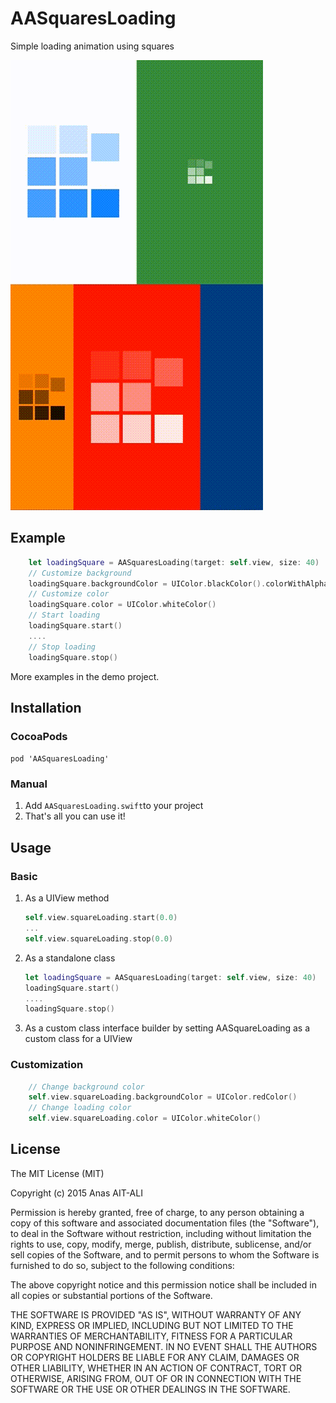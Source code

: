 # AASquaresLoading
Simple loading animation using squares

![Screenshot](screenshot.gif)

## Example
```swift
    let loadingSquare = AASquaresLoading(target: self.view, size: 40)
    // Customize background
    loadingSquare.backgroundColor = UIColor.blackColor().colorWithAlphaComponent(0.4)
    // Customize color
    loadingSquare.color = UIColor.whiteColor()
    // Start loading
    loadingSquare.start()
    ....
    // Stop loading
    loadingSquare.stop()
```

More examples in the demo project.

## Installation

### CocoaPods

`pod 'AASquaresLoading'`

### Manual

1. Add `AASquaresLoading.swift`to your project
2. That's all you can use it!

## Usage

### Basic

1. As a UIView method

	```swift
	self.view.squareLoading.start(0.0)
	...
	self.view.squareLoading.stop(0.0)
	```
2. As a standalone class

	```swift
	let loadingSquare = AASquaresLoading(target: self.view, size: 40)
    loadingSquare.start()
    ....
    loadingSquare.stop()
	```
3. As a custom class interface builder by setting AASquareLoading as a custom class for a UIView

### Customization

```swift
	// Change background color
	self.view.squareLoading.backgroundColor = UIColor.redColor()
	// Change loading color
	self.view.squareLoading.color = UIColor.whiteColor()

```

## License

The MIT License (MIT)

Copyright (c) 2015 Anas AIT-ALI

Permission is hereby granted, free of charge, to any person obtaining a copy
of this software and associated documentation files (the "Software"), to deal
in the Software without restriction, including without limitation the rights
to use, copy, modify, merge, publish, distribute, sublicense, and/or sell
copies of the Software, and to permit persons to whom the Software is
furnished to do so, subject to the following conditions:

The above copyright notice and this permission notice shall be included in all
copies or substantial portions of the Software.

THE SOFTWARE IS PROVIDED "AS IS", WITHOUT WARRANTY OF ANY KIND, EXPRESS OR
IMPLIED, INCLUDING BUT NOT LIMITED TO THE WARRANTIES OF MERCHANTABILITY,
FITNESS FOR A PARTICULAR PURPOSE AND NONINFRINGEMENT. IN NO EVENT SHALL THE
AUTHORS OR COPYRIGHT HOLDERS BE LIABLE FOR ANY CLAIM, DAMAGES OR OTHER
LIABILITY, WHETHER IN AN ACTION OF CONTRACT, TORT OR OTHERWISE, ARISING FROM,
OUT OF OR IN CONNECTION WITH THE SOFTWARE OR THE USE OR OTHER DEALINGS IN THE
SOFTWARE.